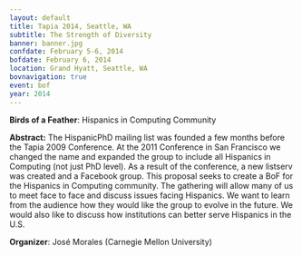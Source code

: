 ```yaml
---
layout: default
title: Tapia 2014, Seattle, WA
subtitle: The Strength of Diversity
banner: banner.jpg
confdate: February 5-6, 2014
bofdate: February 6, 2014
location: Grand Hyatt, Seattle, WA
bovnavigation: true
event: bof
year: 2014
---
```


**Birds of a Feather**: Hispanics in Computing Community

**Abstract:**
The HispanicPhD mailing list was founded a few months before the Tapia 2009 Conference. At the 2011 Conference in San Francisco we changed the name and expanded the group to include all Hispanics in Computing (not just PhD level). As a result of the conference, a new listserv was created and a Facebook group. This proposal seeks to create a BoF for the Hispanics in Computing community. The gathering will allow many of us to meet face to face and discuss issues facing Hispanics. We want to learn from the audience how they would like the group to evolve in the future. We would also like to discuss how institutions can better serve Hispanics in the U.S.

**Organizer**: José Morales (Carnegie Mellon University)
